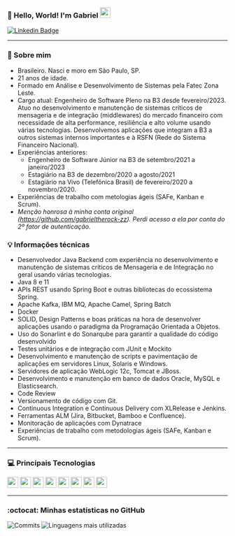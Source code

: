 ### 👋 Hello, World! I'm Gabriel  <img src="https://github.com/TheDudeThatCode/TheDudeThatCode/blob/master/Assets/Earth.gif" width="24px">

[![Linkedin Badge](https://img.shields.io/badge/LinkedIn-0077B5?style=for-the-badge&logo=linkedin&logoColor=white&link=https://www.linkedin.com/in/gabrielrochasouza/)](https://www.linkedin.com/in/gabrielrochasouza/)

---- 

### 🤙 Sobre mim
- Brasileiro. Nasci e moro em São Paulo, SP.
- 21 anos de idade.
- Formado em Análise e Desenvolvimento de Sistemas pela Fatec Zona Leste.
- Cargo atual: Engenheiro de Software Pleno na B3 desde fevereiro/2023. Atuo no desenvolvimento e manutenção de sistemas críticos de mensageria e de integração (middlewares) do mercado financeiro com necessidade de alta performance, resiliência e alto volume usando várias tecnologias. Desenvolvemos aplicações que integram a B3 a outros sistemas internos importantes e à RSFN (Rede do Sistema Financeiro Nacional).
- Experiências anteriores: 
   - Engenheiro de Software Júnior na B3 de setembro/2021 a janeiro/2023
   - Estagiário na B3 de dezembro/2020 a agosto/2021
   - Estagiário na Vivo (Telefônica Brasil) de fevereiro/2020 a novembro/2020.
- Experiências de trabalho com metologias ágeis (SAFe, Kanban e Scrum).
- _Menção honrosa à minha conta original (https://github.com/gabrieltherock-zz). Perdi acesso a ela por conta do 2º fator de autenticação._

### 💡 Informações técnicas
- Desenvolvedor Java Backend com experiência no desenvolvimento e manutenção de sistemas críticos de Mensageria e de Integração no geral usando várias tecnologias.
- Java 8 e 11
- APIs REST usando Spring Boot e outras bibliotecas do ecossistema Spring.
- Apache Kafka, IBM MQ, Apache Camel, Spring Batch
- Docker
- SOLID, Design Patterns e boas práticas na hora de desenvolver aplicações usando o paradigma da Programação Orientada a Objetos.
- Uso do Sonarlint e do Sonarqube para garantir a qualidade do código desenvolvido
- Testes unitários e de integração com JUnit e Mockito
- Desenvolvimento e manutenção de scripts e pavimentação de aplicações em servidores Linux, Solaris e Windows.
- Servidores de aplicação WebLogic 12c, Tomcat e JBoss.
- Desenvolvimento e manutenção em banco de dados Oracle, MySQL e Elasticsearch.
- Code Review
- Versionamento de código com Git.
- Continuous Integration e Continuous Delivery com XLRelease e Jenkins.
- Ferramentas ALM (Jira, Bitbucket, Bamboo e Confluence).
- Monitoração de aplicações com Dynatrace
- Experiências de trabalho com metodologias ágeis (SAFe, Kanban e Scrum).

----

### 💻 Principais Tecnologias

<code><img height="25" src="https://img.shields.io/badge/Java-ED8B00?style=for-the-badge&logo=java&logoColor=white"></code>
<code><img height="25" src="https://img.shields.io/badge/Spring-6DB33F?style=for-the-badge&logo=spring&logoColor=white"></code>
<code><img height="25" src="https://img.shields.io/badge/MySQL-00000F?style=for-the-badge&logo=mysql&logoColor=white"></code>
<code><img height="25" src="https://img.shields.io/badge/-Oracle-red?style=for-the-badge&logo=oracle&logoColor=white"></code>
<code><img height="25" src="https://img.shields.io/badge/MongoDB-4EA94B?style=for-the-badge&logo=mongodb&logoColor=white"></code>
<code><img height="25" src="https://img.shields.io/badge/Git-F05032?style=for-the-badge&logo=git&logoColor=white"></code>
<code><img height="25" src="https://img.shields.io/badge/Postman-FF6C37?style=for-the-badge&logo=Postman&logoColor=white"></code>
<code><img height="25" src="https://img.shields.io/badge/Linux-FCC624?style=for-the-badge&logo=linux&logoColor=black"></code>

----

### :octocat:  Minhas estatísticas no GitHub 
   
![Commits](https://github-readme-stats.vercel.app/api?username=gabrieltherock&show_icons=true&theme=dark)
![Linguagens mais utilizadas](https://github-readme-stats.vercel.app/api/top-langs/?username=gabrieltherock&layout=compact&hide=html&theme=dark)
